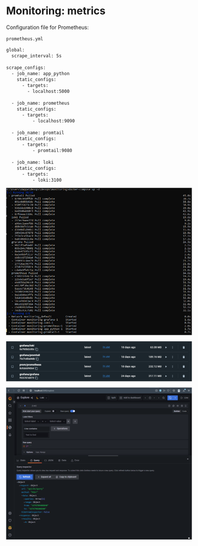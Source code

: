# Monitoring: metrics #

Configuration file for Prometheus:

```
prometheus.yml
```

```
global:
  scrape_interval: 5s

scrape_configs:
  - job_name: app_python
    static_configs:
      - targets:
        - localhost:5000

  - job_name: prometheus
    static_configs:
      - targets:
          - localhost:9090

  - job_name: promtail
    static_configs:
      - targets:
          - promtail:9080

  - job_name: loki
    static_configs:
      - targets:
          - loki:3100
```

![03](https://github.com/dapp-anyway/devops/blob/lab7/monitoring/screenshots/03.png)

![04](https://github.com/dapp-anyway/devops/blob/lab7/monitoring/screenshots/04.png)

![05](https://github.com/dapp-anyway/devops/blob/lab7/monitoring/screenshots/05.png)